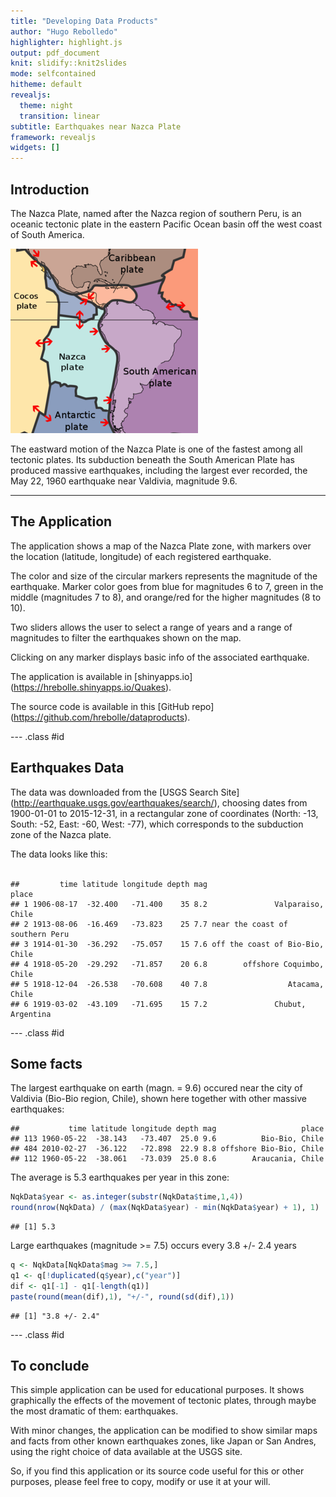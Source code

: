 ```yaml
---
title: "Developing Data Products"
author: "Hugo Rebolledo"
highlighter: highlight.js
output: pdf_document
knit: slidify::knit2slides
mode: selfcontained
hitheme: default
revealjs:
  theme: night
  transition: linear
subtitle: Earthquakes near Nazca Plate
framework: revealjs
widgets: []
---
```

<style type="text/css">
p { text-align: left; }
</style>
 
## Introduction

The Nazca Plate, named after the Nazca region of southern Peru, is an oceanic tectonic plate in the eastern Pacific Ocean basin off the west coast of South America. 

![Nazca Plate](./assets/img/pt3-nazca-plate-usgs.png)

The eastward motion of the Nazca Plate is one of the fastest among all tectonic plates. Its subduction beneath the South American Plate has produced massive earthquakes, including the largest ever recorded, the May 22, 1960 earthquake near Valdivia, magnitude 9.6.

---

## The Application

The application shows a map of the Nazca Plate zone, with markers over the location (latitude, longitude) of each registered earthquake. 

The color and size of the circular markers represents the magnitude of the earthquake. Marker color goes from blue for magnitudes 6 to 7, green in the middle (magnitudes 7 to 8), and orange/red for the higher magnitudes (8 to 10).

Two sliders allows the user to select a range of years and a range of magnitudes to filter  the earthquakes shown on the map.

Clicking on any marker displays basic info of the associated earthquake.

The application is available in [shinyapps.io] (https://hrebolle.shinyapps.io/Quakes).

The source code is available in this [GitHub repo] (https://github.com/hrebolle/dataproducts).

--- .class #id 

## Earthquakes Data

The data was downloaded from the [USGS Search Site] (http://earthquake.usgs.gov/earthquakes/search/), 
choosing dates from 1900-01-01 to 2015-12-31, in a rectangular zone of coordinates
(North: -13, South: -52, East: -60, West: -77), which corresponds to the subduction zone of the Nazca plate.

The data looks like this: 
<br><br>

```
##         time latitude longitude depth mag                           place
## 1 1906-08-17  -32.400   -71.400    35 8.2               Valparaiso, Chile
## 2 1913-08-06  -16.469   -73.823    25 7.7 near the coast of southern Peru
## 3 1914-01-30  -36.292   -75.057    15 7.6 off the coast of Bio-Bio, Chile
## 4 1918-05-20  -29.292   -71.857    20 6.8        offshore Coquimbo, Chile
## 5 1918-12-04  -26.538   -70.608    40 7.8                  Atacama, Chile
## 6 1919-03-02  -43.109   -71.695    15 7.2               Chubut, Argentina
```

--- .class #id 

##  Some facts

The largest earthquake on earth (magn. = 9.6) occured near the city of Valdivia (Bio-Bio region, Chile), shown here together with other massive earthquakes:
<br>

```
##           time latitude longitude depth mag                   place
## 113 1960-05-22  -38.143   -73.407  25.0 9.6          Bio-Bio, Chile
## 484 2010-02-27  -36.122   -72.898  22.9 8.8 offshore Bio-Bio, Chile
## 112 1960-05-22  -38.061   -73.039  25.0 8.6        Araucania, Chile
```

The average is 5.3 earthquakes per year in this zone:

```r
NqkData$year <- as.integer(substr(NqkData$time,1,4))
round(nrow(NqkData) / (max(NqkData$year) - min(NqkData$year) + 1), 1)
```

```
## [1] 5.3
```

Large earthquakes (magnitude >= 7.5) occurs every 3.8 +/- 2.4 years

```r
q <- NqkData[NqkData$mag >= 7.5,]
q1 <- q[!duplicated(q$year),c("year")]
dif <- q1[-1] - q1[-length(q1)]
paste(round(mean(dif),1), "+/-", round(sd(dif),1))
```

```
## [1] "3.8 +/- 2.4"
```

--- .class #id 

##  To conclude

This simple application can be used for educational purposes. It shows graphically the effects of the movement of tectonic plates, through maybe the most dramatic of them: earthquakes.

With minor changes, the application can be modified to show similar maps and facts from other known earthquakes zones, like Japan or San Andres, using the right choice of data available at the USGS site. 

So, if you find this application or its source code useful for this or other purposes, please feel free to copy, modify or use it at your will.


